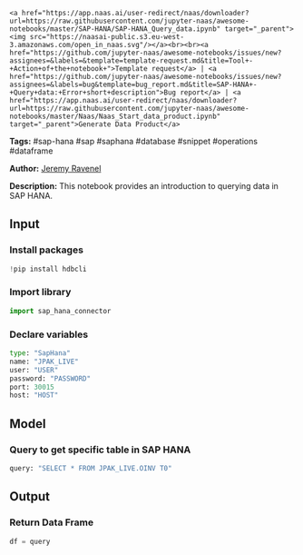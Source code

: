     <a href="https://app.naas.ai/user-redirect/naas/downloader?url=https://raw.githubusercontent.com/jupyter-naas/awesome-notebooks/master/SAP-HANA/SAP-HANA_Query_data.ipynb" target="_parent"><img src="https://naasai-public.s3.eu-west-3.amazonaws.com/open_in_naas.svg"/></a><br><br><a href="https://github.com/jupyter-naas/awesome-notebooks/issues/new?assignees=&labels=&template=template-request.md&title=Tool+-+Action+of+the+notebook+">Template request</a> | <a href="https://github.com/jupyter-naas/awesome-notebooks/issues/new?assignees=&labels=bug&template=bug_report.md&title=SAP-HANA+-+Query+data:+Error+short+description">Bug report</a> | <a href="https://app.naas.ai/user-redirect/naas/downloader?url=https://raw.githubusercontent.com/jupyter-naas/awesome-notebooks/master/Naas/Naas_Start_data_product.ipynb" target="_parent">Generate Data Product</a>

**Tags:** #sap-hana #sap #saphana #database #snippet #operations #dataframe

**Author:** [Jeremy Ravenel](https://www.linkedin.com/in/ACoAAAJHE7sB5OxuKHuzguZ9L6lfDHqw--cdnJg/)

**Description:** This notebook provides an introduction to querying data in SAP HANA.

## Input

### Install packages


```python
!pip install hdbcli
```

### Import library


```python
import sap_hana_connector
```

### Declare variables


```python
type: "SapHana"
name: "JPAK_LIVE"
user: "USER"
password: "PASSWORD"
port: 30015
host: "HOST"
```

## Model

### Query to get specific table in SAP HANA


```python
query: "SELECT * FROM JPAK_LIVE.OINV T0"
```

## Output

### Return Data Frame 


```python
df = query
```
